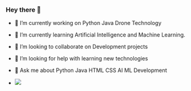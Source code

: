 ### Hey there 👋

- 🔭 I’m currently working on Python Java Drone Technology
- 🌱 I’m currently learning Artificial Intelligence and Machine Learning.
- 👯 I’m looking to collaborate on Development projects
- 🤔 I’m looking for help with learning new technologies
- 💬 Ask me about Python Java HTML CSS AI ML Development

- <img src="https://github-readme-stats.vercel.app/api?username=shreyaannshh&&show_icons=true&title_color=ffffff&icon_color=bb2acf&text_color=daf7dc&bg_color=191915">
